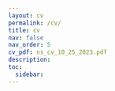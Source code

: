 ```yaml
---
layout: cv
permalink: /cv/
title: cv
nav: false
nav_order: 5
cv_pdf: ns_cv_10_25_2023.pdf
description:
toc:
  sidebar:
---
```

